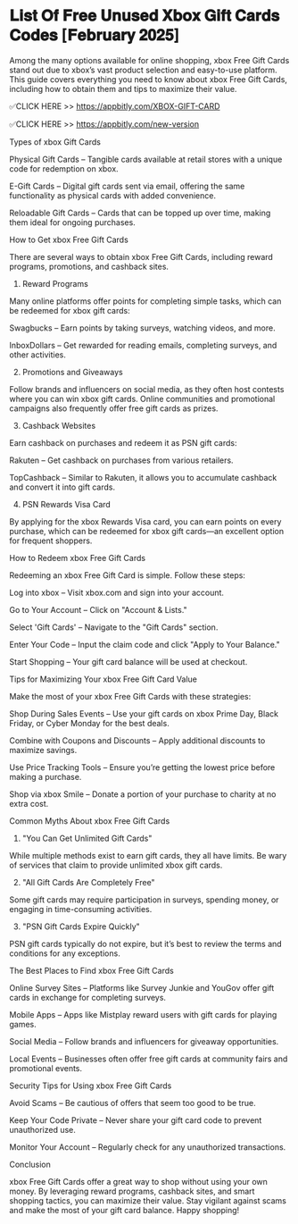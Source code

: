 # 𝐋𝐢𝐬𝐭 𝐎𝐟 𝐅𝐫𝐞𝐞 𝐔𝐧𝐮𝐬𝐞𝐝 𝐗𝐛𝐨𝐱 𝐆𝐢𝐟𝐭 𝐂𝐚𝐫𝐝𝐬 𝐂𝐨𝐝𝐞𝐬 [𝐅𝐞𝐛𝐫𝐮𝐚𝐫𝐲 𝟐𝟎𝟐𝟓]


Among the many options available for online shopping, xbox Free Gift Cards stand out due to xbox’s vast product selection and easy-to-use platform. This guide covers everything you need to know about xbox Free Gift Cards, including how to obtain them and tips to maximize their value.


✅CLICK HERE >> https://appbitly.com/XBOX-GIFT-CARD


✅CLICK HERE >> https://appbitly.com/new-version



Types of xbox Gift Cards

Physical Gift Cards – Tangible cards available at retail stores with a unique code for redemption on xbox.

E-Gift Cards – Digital gift cards sent via email, offering the same functionality as physical cards with added convenience.

Reloadable Gift Cards – Cards that can be topped up over time, making them ideal for ongoing purchases.

How to Get xbox Free Gift Cards

There are several ways to obtain xbox Free Gift Cards, including reward programs, promotions, and cashback sites.

1. Reward Programs

Many online platforms offer points for completing simple tasks, which can be redeemed for xbox gift cards:

Swagbucks – Earn points by taking surveys, watching videos, and more.

InboxDollars – Get rewarded for reading emails, completing surveys, and other activities.

2. Promotions and Giveaways

Follow brands and influencers on social media, as they often host contests where you can win xbox gift cards. Online communities and promotional campaigns also frequently offer free gift cards as prizes.

3. Cashback Websites

Earn cashback on purchases and redeem it as PSN gift cards:

Rakuten – Get cashback on purchases from various retailers.

TopCashback – Similar to Rakuten, it allows you to accumulate cashback and convert it into gift cards.

4. PSN Rewards Visa Card

By applying for the xbox Rewards Visa card, you can earn points on every purchase, which can be redeemed for xbox gift cards—an excellent option for frequent shoppers.

How to Redeem xbox Free Gift Cards

Redeeming an xbox Free Gift Card is simple. Follow these steps:

Log into xbox – Visit xbox.com and sign into your account.

Go to Your Account – Click on "Account & Lists."

Select 'Gift Cards' – Navigate to the "Gift Cards" section.

Enter Your Code – Input the claim code and click "Apply to Your Balance."

Start Shopping – Your gift card balance will be used at checkout.

Tips for Maximizing Your xbox Free Gift Card Value

Make the most of your xbox Free Gift Cards with these strategies:

Shop During Sales Events – Use your gift cards on xbox Prime Day, Black Friday, or Cyber Monday for the best deals.

Combine with Coupons and Discounts – Apply additional discounts to maximize savings.

Use Price Tracking Tools – Ensure you’re getting the lowest price before making a purchase.

Shop via xbox Smile – Donate a portion of your purchase to charity at no extra cost.

Common Myths About xbox Free Gift Cards

1. "You Can Get Unlimited Gift Cards"

While multiple methods exist to earn gift cards, they all have limits. Be wary of services that claim to provide unlimited xbox gift cards.

2. "All Gift Cards Are Completely Free"

Some gift cards may require participation in surveys, spending money, or engaging in time-consuming activities.

3. "PSN Gift Cards Expire Quickly"

PSN gift cards typically do not expire, but it’s best to review the terms and conditions for any exceptions.

The Best Places to Find xbox Free Gift Cards

Online Survey Sites – Platforms like Survey Junkie and YouGov offer gift cards in exchange for completing surveys.

Mobile Apps – Apps like Mistplay reward users with gift cards for playing games.

Social Media – Follow brands and influencers for giveaway opportunities.

Local Events – Businesses often offer free gift cards at community fairs and promotional events.

Security Tips for Using xbox Free Gift Cards

Avoid Scams – Be cautious of offers that seem too good to be true.

Keep Your Code Private – Never share your gift card code to prevent unauthorized use.

Monitor Your Account – Regularly check for any unauthorized transactions.

Conclusion

xbox Free Gift Cards offer a great way to shop without using your own money. By leveraging reward programs, cashback sites, and smart shopping tactics, you can maximize their value. Stay vigilant against scams and make the most of your gift card balance. Happy shopping! 